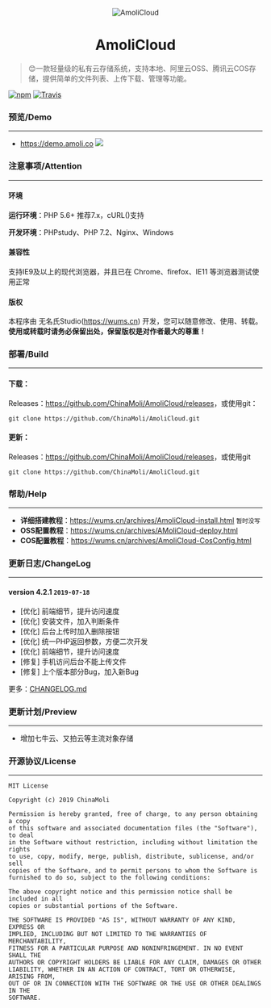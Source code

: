 <p align="center">
<img src="https://s2.ax1x.com/2019/05/30/VKshgs.png" alt="AmoliCloud">
</p>
<h1 align="center">AmoliCloud</h1>

> 😊一款轻量级的私有云存储系统，支持本地、阿里云OSS、腾讯云COS存储，提供简单的文件列表、上传下载、管理等功能。

[![npm](https://img.shields.io/npm/l/dplayer.svg?style=flat-square)](https://github.com/ChinaMoli/AmoliCloud/blob/master/LICENSE)
[![Travis](https://img.shields.io/travis/MoePlayer/DPlayer.svg?style=flat-square)](https://travis-ci.org/ChinaMoli/AmoliCloud)

### 预览/Demo
-----
*  <https://demo.amoli.co>
![](https://s2.ax1x.com/2019/06/09/VDj48f.jpg)

### 注意事项/Attention
-----
#### 环境
**运行环境**：PHP 5.6+ 推荐7.x，cURL()支持

**开发环境**：PHPstudy、PHP 7.2、Nginx、Windows

#### 兼容性
支持IE9及以上的现代浏览器，并且已在 Chrome、firefox、IE11 等浏览器测试使用正常

#### 版权
本程序由 无名氏Studio(https://wums.cn) 开发，您可以随意修改、使用、转载。
**使用或转载时请务必保留出处，保留版权是对作者最大的尊重！**

### 部署/Build
-----
#### 下载：
Releases：<https://github.com/ChinaMoli/AmoliCloud/releases>，或使用git：
~~~
git clone https://github.com/ChinaMoli/AmoliCloud.git
~~~

#### 更新：
Releases：<https://github.com/ChinaMoli/AmoliCloud/releases>，或使用git
~~~
git clone https://github.com/ChinaMoli/AmoliCloud.git
~~~

### 帮助/Help
-----
* **详细搭建教程**：<https://wums.cn/archives/AmoliCloud-install.html> `暂时没写`
* **OSS配置教程**：<https://wums.cn/archives/AMoliCloud-deploy.html>
* **COS配置教程**：<https://wums.cn/archives/AmoliCloud-CosConfig.html>

### 更新日志/ChangeLog
-----
#### version 4.2.1 `2019-07-18`
* [优化] 前端细节，提升访问速度
* [优化] 安装文件，加入判断条件
* [优化] 后台上传时加入删除按钮
* [优化] 统一PHP返回参数，方便二次开发
* [优化] 前端细节，提升访问速度
* [修复] 手机访问后台不能上传文件
* [修复] 上个版本部分Bug，加入新Bug

更多：[CHANGELOG.md](https://github.com/ChinaMoli/AmoliCloud/blob/master/CHANGELOG.md)

### 更新计划/Preview
-----
* 增加七牛云、又拍云等主流对象存储

### 开源协议/License
-----
```
MIT License

Copyright (c) 2019 ChinaMoli

Permission is hereby granted, free of charge, to any person obtaining a copy
of this software and associated documentation files (the "Software"), to deal
in the Software without restriction, including without limitation the rights
to use, copy, modify, merge, publish, distribute, sublicense, and/or sell
copies of the Software, and to permit persons to whom the Software is
furnished to do so, subject to the following conditions:

The above copyright notice and this permission notice shall be included in all
copies or substantial portions of the Software.

THE SOFTWARE IS PROVIDED "AS IS", WITHOUT WARRANTY OF ANY KIND, EXPRESS OR
IMPLIED, INCLUDING BUT NOT LIMITED TO THE WARRANTIES OF MERCHANTABILITY,
FITNESS FOR A PARTICULAR PURPOSE AND NONINFRINGEMENT. IN NO EVENT SHALL THE
AUTHORS OR COPYRIGHT HOLDERS BE LIABLE FOR ANY CLAIM, DAMAGES OR OTHER
LIABILITY, WHETHER IN AN ACTION OF CONTRACT, TORT OR OTHERWISE, ARISING FROM,
OUT OF OR IN CONNECTION WITH THE SOFTWARE OR THE USE OR OTHER DEALINGS IN THE
SOFTWARE.
```
